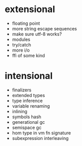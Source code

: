 # extensional
- floating point
- more string escape sequences
- make sure utf-8 works?
- modules
- try/catch
- more i/o
- ffi of some kind

# intensional
- finalizers
- extended types
- type inference
- variable renaming
- inlining
- symbols hash
- generational gc
- semispace gc
- hom type in vm fn signature
- subexpression interleaving
